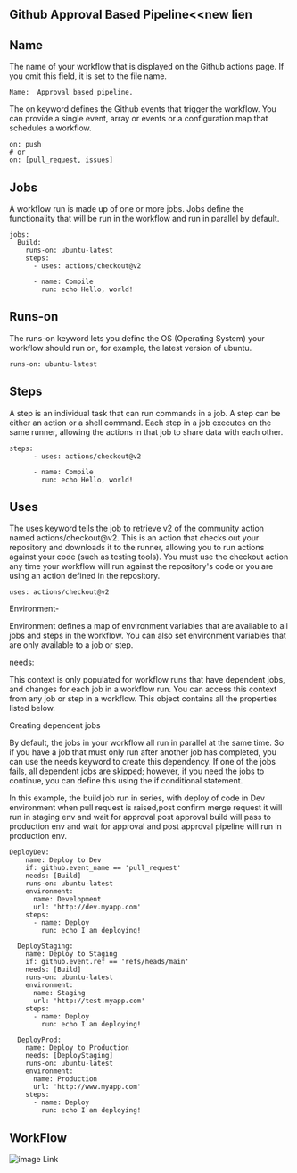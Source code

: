 ## **Github Approval Based Pipeline**<<new lien

## Name

The name of your workflow that is displayed on the Github actions page. If you omit this field, it is set to the file name.

`````````````````````````````````````````````````` 
Name:  Approval based pipeline.
``````````````````````````````````````````````````

The on keyword defines the Github events that trigger the workflow. You can provide a single event, array or events or a configuration map that schedules a workflow.

``````````````````````````````````````````````````
on: push
# or
on: [pull_request, issues]
``````````````````````````````````````````````````

## Jobs

A workflow run is made up of one or more jobs. Jobs define the functionality that will be run in the workflow and run in parallel by default.

``````````````````````````````````````````````````
jobs:
  Build:
    runs-on: ubuntu-latest
    steps:
      - uses: actions/checkout@v2

      - name: Compile
        run: echo Hello, world!
``````````````````````````````````````````````````
## Runs-on

The runs-on keyword lets you define the OS (Operating System) your workflow should run on, for example, the latest version of ubuntu.

`````````````````````````````````````````````````
runs-on: ubuntu-latest
``````````````````````````````````````````````````

## Steps

A step is an individual task that can run commands in a job. A step can be either an action or a shell command. Each step in a job executes on the same runner, allowing the actions in that job to share data with each other.

``````````````````````````````````````````````````
steps:
      - uses: actions/checkout@v2

      - name: Compile
        run: echo Hello, world!
``````````````````````````````````````````````````

## Uses

The uses keyword tells the job to retrieve v2 of the community action named actions/checkout@v2. This is an action that checks out your repository and downloads it to the runner, allowing you to run actions against your code (such as testing tools). You must use the checkout action any time your workflow will run against the repository's code or you are using an action defined in the repository.  


``````````````````````````````````````````````````
uses: actions/checkout@v2
``````````````````````````````````````````````````
Environment-

Environment defines a map of environment variables that are available to all jobs and steps in the workflow. You can also set environment variables that are only available to a job or step.

needs:

This context is only populated for workflow runs that have dependent jobs, and changes for each job in a workflow run. You can access this context from any job or step in a workflow. This object contains all the properties listed below.

Creating dependent jobs

By default, the jobs in your workflow all run in parallel at the same time. So if you have a job that must only run after another job has completed, you can use the needs keyword to create this dependency. If one of the jobs fails, all dependent jobs are skipped; however, if you need the jobs to continue, you can define this using the if conditional statement.

In this example, the build job run in series, with deploy of code in  Dev environment when pull request is raised,post confirm merge request it will run in staging env and wait for approval post approval build will pass to production env and wait for approval and post approval pipeline will run in production env.

``````````````````````````````````````````````````
DeployDev:
    name: Deploy to Dev 
    if: github.event_name == 'pull_request'
    needs: [Build]
    runs-on: ubuntu-latest
    environment: 
      name: Development
      url: 'http://dev.myapp.com'
    steps:
      - name: Deploy
        run: echo I am deploying! 
    
  DeployStaging:
    name: Deploy to Staging 
    if: github.event.ref == 'refs/heads/main'
    needs: [Build]
    runs-on: ubuntu-latest
    environment: 
      name: Staging
      url: 'http://test.myapp.com'
    steps:
      - name: Deploy
        run: echo I am deploying! 
            
  DeployProd:
    name: Deploy to Production 
    needs: [DeployStaging]
    runs-on: ubuntu-latest
    environment: 
      name: Production
      url: 'http://www.myapp.com'
    steps:
      - name: Deploy
        run: echo I am deploying! 
``````````````````````````````````````````````````
## WorkFlow

![image Link](https://github.com/suyeshk7/github_approval/blob/main/images/Capture.PNG)
